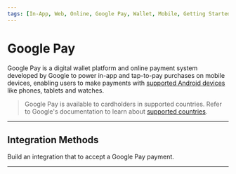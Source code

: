 ```yaml
---
tags: [In-App, Web, Online, Google Pay, Wallet, Mobile, Getting Started, Payment Source]
---
```


# Google Pay

Google Pay is a digital wallet platform and online payment system developed by Google to power in-app and tap-to-pay purchases on mobile devices, enabling users to make payments with [supported Android devices](https://support.google.com/wallet/answer/12059331?hl=en) like phones, tablets and watches.

<!-- theme: info -->
> Google Pay is available to cardholders in supported countries. Refer to Google's documentation to learn about [supported countries](https://support.google.com/pay/answer/9023773).

---

## Integration Methods

Build an integration that to accept a Google Pay payment.

<!-- type: row -->

<!-- type: card
title: Web: RESTful API
description: Commerce Hub's RESTful API integration allows the merchant to create a custom UI integration with Google Pay. The merchants would need to setup their own server for secure communication with Google Pay.
link: ?path=docs/Online-Mobile-Digital/Wallets-AltPayments/Google-Pay/Google-Pay-Web-REST.md
-->

<!-- type: card
title: Web: Hosted Payment Page
description: Commerce Hub's Hosted Payment Page integration removes the PCI Complaince requirement on the merchant server by handling the payment processing form on Commerce Hub's secure server.
link:
-->

<!-- type: card
title: Integration in App
description: Commerce Hub's RESTful API integration allows the merchant to create a custom App integration with Google Pay.
link: ?path=docs/Online-Mobile-Digital/Wallets-AltPayments/Google-Pay/Google-Pay-App.md
-->

<!-- type: row-end -->

---
